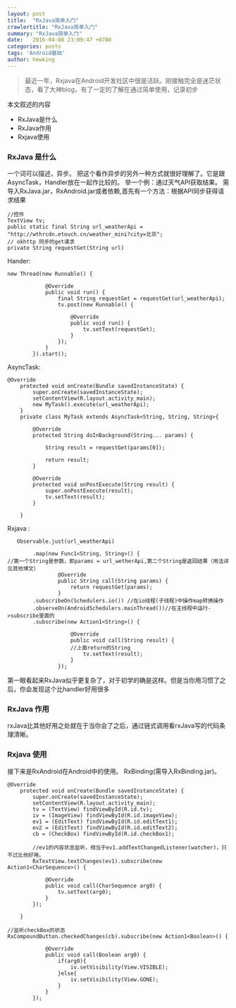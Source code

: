 ```yaml
---
layout: post
title:  "RxJava简单入门"
crawlertitle: "RxJava简单入门"
summary: "RxJava简单入门"
date:   2016-04-08 23:09:47 +0700
categories: posts
tags: 'Android基础'
author: hewking
---
```

> 最近一年，Rxjava在Android开发社区中很是活跃。刚接触完全是迷茫状态，看了大神blog，有了一定的了解在通过简单使用，记录初步

本文叙述的内容
- RxJava是什么
- RxJava作用
- Rxjava使用

### RxJava 是什么
一个词可以描述，异步。
把这个看作异步的另外一种方式就很好理解了。它是跟AsyncTask，Handler放在一起作比较的。 
举一个例：通过天气API获取结果。
需导入RxJava.jar，RxAndroid.jar或者依赖,首先有一个方法：根据API同步获得请求结果
```
//控件
TextView tv;
public static final String url_weatherApi = "http://wthrcdn.etouch.cn/weather_mini?city=北京";
// okhttp 同步的get请求
private String requestGet(String url)
```

Hander:

```
new Thread(new Runnable() {

            @Override
            public void run() {
                final String requestGet = requestGet(url_weatherApi);
                tv.post(new Runnable() {

                    @Override
                    public void run() {
                        tv.setText(requestGet);
                    }
                });
            }
        }).start();
```
AsyncTask:

```
@Override
    protected void onCreate(Bundle savedInstanceState) {
        super.onCreate(savedInstanceState);
        setContentView(R.layout.activity_main);
        new MyTask().execute(url_weatherApi);
    }
    private class MyTask extends AsyncTask<String, String, String>{

        @Override
        protected String doInBackground(String... params) {

            String result = requestGet(params[0]);

            return result;
        }

        @Override
        protected void onPostExecute(String result) {
            super.onPostExecute(result);
            tv.setText(result);
        }

    }
```

Rxjava :

```
   Observable.just(url_weatherApi)

        .map(new Func1<String, String>() {
//第一个String是参数，即params = url_wetherApi,第二个String是返回结果（用法详见其他博文）
                @Override
                public String call(String params) {
                    return requestGet(params);
                }
        .subscribeOn(Schedulers.io()) //在io线程(子线程)中操作map转换操作
        .observeOn(AndroidSchedulers.mainThread())//在主线程中运行->subscribe里面的
        .subscribe(new Action1<String>() {

                    @Override
                    public void call(String result) {
                    //上面return的String
                        tv.setText(result);
                    }
                });
```
第一眼看起来RxJava似乎更复杂了，对于初学的确是这样。但是当你用习惯了之后，你会发现这个比handler好用很多

### RxJava 作用
rxJava比其他好用之处就在于当你会了之后，通过链式调用看rxJava写的代码条理清晰。

### Rxjava 使用
接下来是RxAndroid在Android中的使用。 
RxBinding(需导入RxBinding.jar)。

```
@Override
    protected void onCreate(Bundle savedInstanceState) {
        super.onCreate(savedInstanceState);
        setContentView(R.layout.activity_main);
        tv = (TextView) findViewById(R.id.tv);
        iv = (ImageView) findViewById(R.id.imageView);
        ev1 = (EditText) findViewById(R.id.editText1);
        ev2 = (EditText) findViewById(R.id.editText2);
        cb = (CheckBox) findViewById(R.id.checkBox1);

        //ev1的内容状态监听，相当于ev1.addTextChangedListener(watcher)，只不过比他好用。
        RxTextView.textChanges(ev1).subscribe(new Action1<CharSequence>() {

            @Override
            public void call(CharSequence arg0) {
                tv.setText(arg0);
            }
        });

    }
```

```
//监听checkBox的状态
RxCompoundButton.checkedChanges(cb).subscribe(new Action1<Boolean>() {

            @Override
            public void call(Boolean arg0) {
                if(arg0){
                    iv.setVisibility(View.VISIBLE);
                }else{
                    iv.setVisibility(View.GONE);
                }
            }
        });
```




